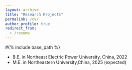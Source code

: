 ```yaml
---
layout: archive
title: "Research Projects"
permalink: /cv/
author_profile: true
redirect_from:
  - /resume
---
```


#{% include base_path %}

* B.E. in Northeast Electric Power University, China, 2022
* M.E. in Northeastern University,China, 2025 (expected)
